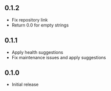 ## 0.1.2

* Fix repository link
* Return 0.0 for empty strings

## 0.1.1

* Apply health suggestions
* Fix maintenance issues and apply suggestions

## 0.1.0

* Initial release